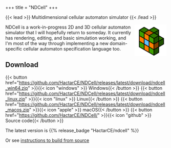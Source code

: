+++
title = "NDCell"
+++

{{< lead >}}
Multidimensional cellular automaton simulator
{{< /lead >}}

<a href="{{< ref `/projects/ndcell` >}}"><img src="https://raw.githubusercontent.com/HactarCE/NDCell/master/docs/img/ndcell_icon.svg?sanitize=true" alt="NDCell logo" width="100" align="right" style="margin: 0px 0px 0px 10px"></a>

NDCell is a work-in-progress 2D and 3D cellular automaton simulator that I will hopefully return to someday. It currently has rendering, editing, and basic simulation working, and I'm most of the way through implementing a new domain-specific cellular automaton specification language too.

<!--more-->

## Download

{{< button href="https://github.com/HactarCE/NDCell/releases/latest/download/ndcell_win64.zip" >}}{{< icon "windows" >}} Windows{{< /button >}}
{{< button href="https://github.com/HactarCE/NDCell/releases/latest/download/ndcell_linux.zip" >}}{{< icon "linux" >}} Linux{{< /button >}}
{{< button href="https://github.com/HactarCE/NDCell/releases/latest/download/ndcell_macos.zip" >}}{{< icon "apple" >}} macOS{{< /button >}}
{{< button href="https://github.com/HactarCE/NDCell/" >}}{{< icon "github" >}} Source code{{< /button >}}

The latest version is {{% release_badge "HactarCE/ndcell" %}}

Or see [instructions to build from source](https://github.com/HactarCE/NDCell/blob/main/BUILDING.md)
